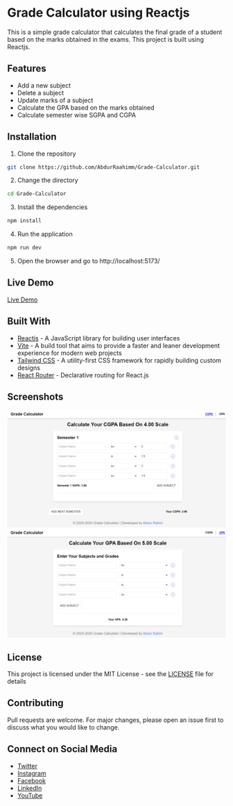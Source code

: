 # Grade Calculator using Reactjs
This is a simple grade calculator that calculates the final grade of a student based on the marks obtained in the exams. This project is built using Reactjs.  

## Features
- Add a new subject
- Delete a subject
- Update marks of a subject
- Calculate the GPA based on the marks obtained
- Calculate semester wise SGPA and CGPA 

## Installation

1. Clone the repository
```bash
git clone https://github.com/AbdurRaahimm/Grade-Calculator.git
```
2. Change the directory
```bash
cd Grade-Calculator
```
3. Install the dependencies
```bash
npm install
```
4. Run the application
```bash
npm run dev
```
5. Open the browser and go to http://localhost:5173/

## Live Demo
[Live Demo](https://grade-calculator-4g.netlify.app/)



## Built With
- [Reactjs](https://reactjs.org/) - A JavaScript library for building user interfaces
- [Vite](https://vitejs.dev/) - A build tool that aims to provide a faster and leaner development experience for modern web projects
- [Tailwind CSS](https://tailwindcss.com/) - A utility-first CSS framework for rapidly building custom designs
- [React Router](https://reactrouter.com/) - Declarative routing for React.js


## Screenshots
![alt text](public/image.png)
![alt text](public/image-1.png)


## License
This project is licensed under the MIT License - see the [LICENSE](LICENSE) file for details

## Contributing
Pull requests are welcome. For major changes, please open an issue first to discuss what you would like to change.



## Connect on Social Media
- [Twitter](https://twitter.com/AbdurRahim4G)
- [Instagram](https://www.instagram.com/abdurrahim4g/)
- [Facebook](https://www.facebook.com/Rahim72446)
- [LinkedIn](https://www.linkedin.com/in/abdur-rahim4g/)
- [YouTube](https://youtube.com/@AbdurRahimm)


